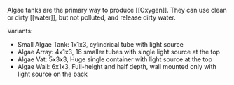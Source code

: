 Algae tanks are the primary way to produce [[Oxygen]]. They can use clean or dirty [[water]], but not polluted, and release dirty water.

Variants:
- Small Algae Tank: 1x1x3, cylindrical tube with light source
- Algae Array: 4x1x3, 16 smaller tubes with single light source at the top
- Algae Vat: 5x3x3, Huge single container with light source at the top
- Algae Wall: 6x1x3, Full-height and half depth, wall mounted only with light source on the back